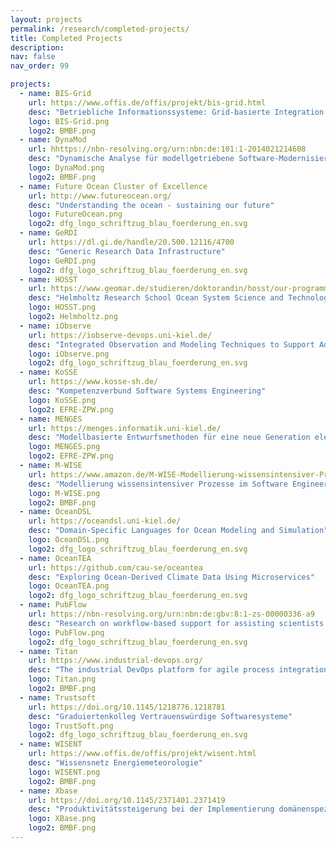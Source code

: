```yaml
---
layout: projects
permalink: /research/completed-projects/
title: Completed Projects
description:
nav: false
nav_order: 99

projects:
  - name: BIS-Grid
    url: https://www.offis.de/offis/projekt/bis-grid.html
    desc: "Betriebliche Informationssysteme: Grid-basierte Integration und Orchestrierung"
    logo: BIS-Grid.png
    logo2: BMBF.png
  - name: DynaMod
    url: hhttps://nbn-resolving.org/urn:nbn:de:101:1-2014021214608
    desc: "Dynamische Analyse für modellgetriebene Software-Modernisierung"
    logo: DynaMod.png
    logo2: BMBF.png
  - name: Future Ocean Cluster of Excellence
    url: http://www.futureocean.org/
    desc: "Understanding the ocean - sustaining our future"
    logo: FutureOcean.png
    logo2: dfg_logo_schriftzug_blau_foerderung_en.svg
  - name: GeRDI
    url: https://dl.gi.de/handle/20.500.12116/4700
    desc: "Generic Research Data Infrastructure"
    logo: GeRDI.png
    logo2: dfg_logo_schriftzug_blau_foerderung_en.svg
  - name: HOSST
    url: https://www.geomar.de/studieren/doktorandin/hosst/our-programm
    desc: "Helmholtz Research School Ocean System Science and Technology"
    logo: HOSST.png
    logo2: Helmholtz.png
  - name: iObserve
    url: https://iobserve-devops.uni-kiel.de/
    desc: "Integrated Observation and Modeling Techniques to Support Adaptation and Evolution of Software Systems"
    logo: iObserve.png
    logo2: dfg_logo_schriftzug_blau_foerderung_en.svg
  - name: KoSSE
    url: https://www.kosse-sh.de/
    desc: "Kompetenzverbund Software Systems Engineering"
    logo: KoSSE.png
    logo2: EFRE-ZPW.png
  - name: MENGES
    url: https://menges.informatik.uni-kiel.de/
    desc: "Modellbasierte Entwurfsmethoden für eine neue Generation elektronischer Stellwerke"
    logo: MENGES.png
    logo2: EFRE-ZPW.png
  - name: M-WISE
    url: https://www.amazon.de/M-WISE-Modellierung-wissensintensiver-Prozesse-Engineering/dp/3936771804
    desc: "Modellierung wissensintensiver Prozesse im Software Engineering"
    logo: M-WISE.png
    logo2: BMBF.png
  - name: OceanDSL
    url: https://oceandsl.uni-kiel.de/
    desc: "Domain-Specific Languages for Ocean Modeling and Simulation"
    logo: OceanDSL.png
    logo2: dfg_logo_schriftzug_blau_foerderung_en.svg
  - name: OceanTEA
    url: https://github.com/cau-se/oceantea
    desc: "Exploring Ocean-Derived Climate Data Using Microservices"
    logo: OceanTEA.png
    logo2: dfg_logo_schriftzug_blau_foerderung_en.svg
  - name: PubFlow
    url: https://nbn-resolving.org/urn:nbn:de:gbv:8:1-zs-00000336-a9
    desc: "Research on workflow-based support for assisting scientists to manage and publish their research data"
    logo: PubFlow.png
    logo2: dfg_logo_schriftzug_blau_foerderung_en.svg
  - name: Titan
    url: https://www.industrial-devops.org/
    desc: "The industrial DevOps platform for agile process integration and automation"
    logo: Titan.png
    logo2: BMBF.png
  - name: Trustsoft
    url: https://doi.org/10.1145/1218776.1218781
    desc: "Graduiertenkolleg Vertrauenswürdige Softwaresysteme"
    logo: TrustSoft.png
    logo2: dfg_logo_schriftzug_blau_foerderung_en.svg
  - name: WISENT
    url: https://www.offis.de/offis/projekt/wisent.html
    desc: "Wissensnetz Energiemeteorologie"
    logo: WISENT.png
    logo2: BMBF.png
  - name: Xbase
    url: https://doi.org/10.1145/2371401.2371419
    desc: "Produktivitätssteigerung bei der Implementierung domänenspezifischer Sprachen durch effektive Wiederverwendung"
    logo: XBase.png
    logo2: BMBF.png
---
```

